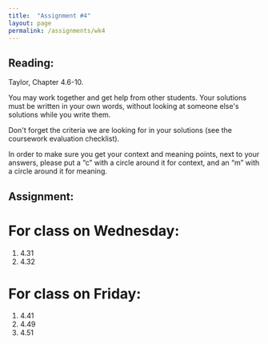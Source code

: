 ```yaml
---
title:  "Assignment #4"
layout: page
permalink: /assignments/wk4
---
```


## Reading:  
Taylor, Chapter 4.6-10.

You may work together and get help from other students. Your solutions must be written in your own words, without looking at someone else's solutions while you write them.

Don't forget the criteria we are looking for in your solutions (see the coursework evaluation checklist).

In order to make sure you get your context and meaning points,
next to your answers, please put a “c” with a circle around it for context, and an “m” with a circle around it for meaning.

## Assignment:

# For class on Wednesday:

1. 4.31
2. 4.32

# For class on Friday:

1. 4.41
2. 4.49
3. 4.51